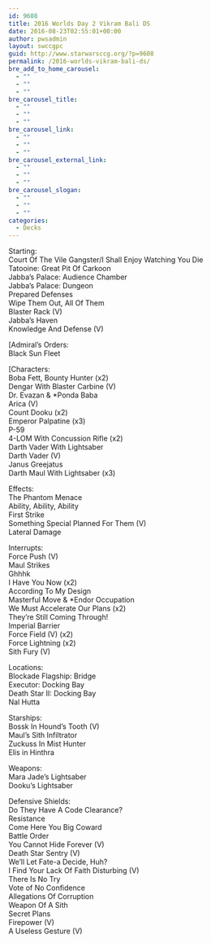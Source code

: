```yaml
---
id: 9608
title: 2016 Worlds Day 2 Vikram Bali DS
date: 2016-08-23T02:55:01+00:00
author: pwsadmin
layout: swccgpc
guid: http://www.starwarsccg.org/?p=9608
permalink: /2016-worlds-vikram-bali-ds/
bre_add_to_home_carousel:
  - ""
  - ""
  - ""
bre_carousel_title:
  - ""
  - ""
  - ""
bre_carousel_link:
  - ""
  - ""
  - ""
bre_carousel_external_link:
  - ""
  - ""
  - ""
bre_carousel_slogan:
  - ""
  - ""
  - ""
categories:
  - Decks
---
```

Starting:  
Court Of The Vile Gangster/I Shall Enjoy Watching You Die  
Tatooine: Great Pit Of Carkoon  
Jabba&#8217;s Palace: Audience Chamber  
Jabba&#8217;s Palace: Dungeon  
Prepared Defenses  
Wipe Them Out, All Of Them  
Blaster Rack (V)  
Jabba&#8217;s Haven  
Knowledge And Defense (V)

[Admiral&#8217;s Orders:  
Black Sun Fleet

[Characters:  
Boba Fett, Bounty Hunter (x2)  
Dengar With Blaster Carbine (V)  
Dr. Evazan & *Ponda Baba  
Arica (V)  
Count Dooku (x2)  
Emperor Palpatine (x3)  
P-59  
4-LOM With Concussion Rifle (x2)  
Darth Vader With Lightsaber  
Darth Vader (V)  
Janus Greejatus  
Darth Maul With Lightsaber (x3)

Effects:  
The Phantom Menace  
Ability, Ability, Ability  
First Strike  
Something Special Planned For Them (V)  
Lateral Damage

Interrupts:  
Force Push (V)  
Maul Strikes  
Ghhhk  
I Have You Now (x2)  
According To My Design  
Masterful Move & *Endor Occupation  
We Must Accelerate Our Plans (x2)  
They&#8217;re Still Coming Through!  
Imperial Barrier  
Force Field (V) (x2)  
Force Lightning (x2)  
Sith Fury (V)

Locations:  
Blockade Flagship: Bridge  
Executor: Docking Bay  
Death Star II: Docking Bay  
Nal Hutta

Starships:  
Bossk In Hound&#8217;s Tooth (V)  
Maul&#8217;s Sith Infiltrator  
Zuckuss In Mist Hunter  
Elis in Hinthra

Weapons:  
Mara Jade&#8217;s Lightsaber  
Dooku&#8217;s Lightsaber

Defensive Shields:  
Do They Have A Code Clearance?  
Resistance  
Come Here You Big Coward  
Battle Order  
You Cannot Hide Forever (V)  
Death Star Sentry (V)  
We&#8217;ll Let Fate-a Decide, Huh?  
I Find Your Lack Of Faith Disturbing (V)  
There Is No Try  
Vote of No Confidence  
Allegations Of Corruption  
Weapon Of A Sith  
Secret Plans  
Firepower (V)  
A Useless Gesture (V)